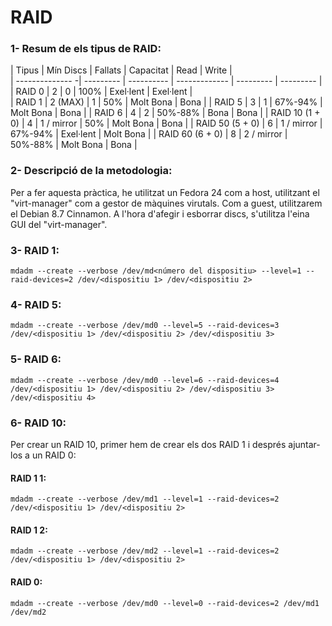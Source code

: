 # RAID

### 1- Resum de els tipus de RAID:  

|      Tipus      | Mín Discs |   Fallats  |   Capacitat   |   Read    |   Write   |  
| -------------- -| --------- | ---------- | ------------- | --------- | --------- |  
|     RAID 0      |     2     |      0     |     100%      | Exel·lent | Exel·lent |  
|     RAID 1      |  2 (MAX)  |      1     |      50%      | Molt Bona |    Bona   |
|     RAID 5      |     3     |      1     |    67%-94%    | Molt Bona |    Bona   |
|     RAID 6      |     4     |      2     |    50%-88%    |    Bona   |    Bona   |
| RAID 10 (1 + 0) |     4     | 1 / mirror |      50%      | Molt Bona |    Bona   |
| RAID 50 (5 + 0) |     6     | 1 / mirror |    67%-94%    | Exel·lent | Molt Bona |
| RAID 60 (6 + 0) |     8     | 2 / mirror |    50%-88%    | Molt Bona |    Bona   |


### 2- Descripció de la metodologia:  
Per a fer aquesta pràctica, he utilitzat un Fedora 24 com a host, utilitzant el "virt-manager" com a gestor de màquines virutals. Com a guest, utilitzarem el Debian 8.7 Cinnamon. A l'hora d'afegir i esborrar discs, s'utilitza l'eina GUI del "virt-manager".

### 3- RAID 1:
`mdadm --create --verbose /dev/md<número del dispositiu> --level=1 --raid-devices=2 /dev/<dispositiu 1> /dev/<dispositiu 2>`

### 4- RAID 5:
`mdadm --create --verbose /dev/md0 --level=5 --raid-devices=3 /dev/<dispositiu 1> /dev/<dispositiu 2> /dev/<dispositiu 3>`

### 5- RAID 6:
`mdadm --create --verbose /dev/md0 --level=6 --raid-devices=4 /dev/<dispositiu 1> /dev/<dispositiu 2> /dev/<dispositiu 3> /dev/<dispositiu 4>`

### 6- RAID 10:  
Per crear un RAID 10, primer hem de crear els dos RAID 1 i després ajuntar-los a un RAID 0:

#### RAID 1 1:
`mdadm --create --verbose /dev/md1 --level=1 --raid-devices=2 /dev/<dispositiu 1> /dev/<dispositiu 2>`

#### RAID 1 2:
`mdadm --create --verbose /dev/md2 --level=1 --raid-devices=2 /dev/<dispositiu 1> /dev/<dispositiu 2>`

#### RAID 0:
`mdadm --create --verbose /dev/md0 --level=0 --raid-devices=2 /dev/md1 /dev/md2`
